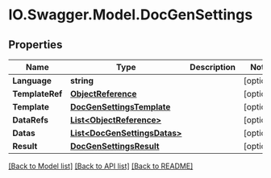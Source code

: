 # IO.Swagger.Model.DocGenSettings
## Properties

Name | Type | Description | Notes
------------ | ------------- | ------------- | -------------
**Language** | **string** |  | [optional] 
**TemplateRef** | [**ObjectReference**](ObjectReference.md) |  | [optional] 
**Template** | [**DocGenSettingsTemplate**](DocGenSettingsTemplate.md) |  | [optional] 
**DataRefs** | [**List&lt;ObjectReference&gt;**](ObjectReference.md) |  | [optional] 
**Datas** | [**List&lt;DocGenSettingsDatas&gt;**](DocGenSettingsDatas.md) |  | [optional] 
**Result** | [**DocGenSettingsResult**](DocGenSettingsResult.md) |  | [optional] 

[[Back to Model list]](../README.md#documentation-for-models) [[Back to API list]](../README.md#documentation-for-api-endpoints) [[Back to README]](../README.md)

